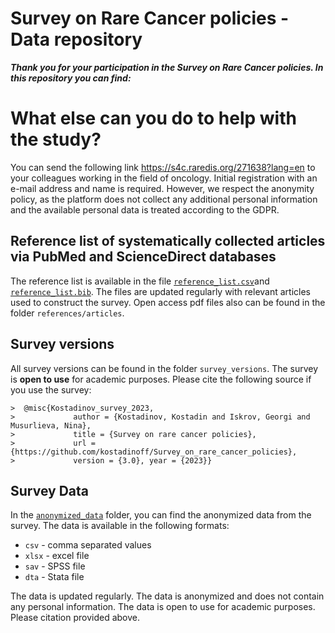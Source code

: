 # Survey on Rare Cancer policies - Data repository

***Thank you for your participation in the Survey on Rare Cancer policies. In this repository you can find:***

# What else can you do to help with the study?

You can send the following link <https://s4c.raredis.org/271638?lang=en> to your colleagues working in the field of oncology. Initial registration with an e-mail address and name is required. However, we respect the anonymity policy, as the platform does not collect any additional personal information and the available personal data is treated according to the GDPR.

## Reference list of systematically collected articles via PubMed and ScienceDirect databases

The reference list is available in the file [`reference_list.csv`](references/reference_list.csv)and [`reference_list.bib`](references/reference_list.bib). The files are updated regularly with relevant articles used to construct the survey. Open access pdf files also can be found in the folder `references/articles`.

## Survey versions

All survey versions can be found in the folder `survey_versions`. The survey is **open to use** for academic purposes. Please cite the following source if you use the survey:

    >  @misc{Kostadinov_survey_2023,
    >             author = {Kostadinov, Kostadin and Iskrov, Georgi and Musurlieva, Nina},
    >             title = {Survey on rare cancer policies},
    >             url = {https://github.com/kostadinoff/Survey_on_rare_cancer_policies},
    >             version = {3.0}, year = {2023}}

## Survey Data

In the [`anonymized_data`](anonymized_data/README.md) folder, you can find the anonymized data from the survey. The data is available in the following formats:

-   `csv` - comma separated values
-   `xlsx` - excel file
-   `sav` - SPSS file
-   `dta` - Stata file

The data is updated regularly. The data is anonymized and does not contain any personal information. The data is open to use for academic purposes. Please citation provided above.
